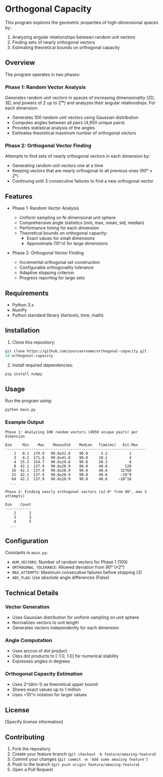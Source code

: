 # Orthogonal Capacity

This program explores the geometric properties of high-dimensional spaces by:
1. Analyzing angular relationships between random unit vectors
2. Finding sets of nearly orthogonal vectors
3. Estimating theoretical bounds on orthogonal capacity

## Overview

The program operates in two phases:

### Phase 1: Random Vector Analysis
Generates random unit vectors in spaces of increasing dimensionality (2D, 3D, and powers of 2 up to 2¹⁶) and analyzes their angular relationships. For each dimension:
- Generates 100 random unit vectors using Gaussian distribution
- Computes angles between all pairs (4,950 unique pairs)
- Provides statistical analysis of the angles
- Estimates theoretical maximum number of orthogonal vectors

### Phase 2: Orthogonal Vector Finding
Attempts to find sets of nearly orthogonal vectors in each dimension by:
- Generating random unit vectors one at a time
- Keeping vectors that are nearly orthogonal to all previous ones (90° ± 2°)
- Continuing until 3 consecutive failures to find a new orthogonal vector

## Features

- Phase 1: Random Vector Analysis
  - Uniform sampling on N-dimensional unit sphere
  - Comprehensive angle statistics (min, max, mean, std, median)
  - Performance timing for each dimension
  - Theoretical bounds on orthogonal capacity:
    - Exact values for small dimensions
    - Approximate (10^n) for large dimensions

- Phase 2: Orthogonal Vector Finding
  - Incremental orthogonal set construction
  - Configurable orthogonality tolerance
  - Adaptive stopping criterion
  - Progress reporting for large sets

## Requirements

- Python 3.x
- NumPy
- Python standard library (itertools, time, math)

## Installation

1. Clone this repository:
```bash
git clone https://github.com/yourusername/orthogonal-capacity.git
cd orthogonal-capacity
```

2. Install required dependencies:
```bash
pip install numpy
```

## Usage

Run the program using:
```bash
python main.py
```

### Example Output
```
Phase 1: Analyzing 100 random vectors (4950 unique pairs) per dimension

Dim     Min    Max    Mean±Std    Median   Time(ms)   Est.Max
-----------------------------------------------------------------
    2   0.1  179.9   90.0±52.0    90.0      5.2          2
    3   8.2  171.8   90.0±41.8    90.0     10.1          4
    4  25.3  154.7   90.0±29.6    90.0     20.3          8
    8  42.1  137.9   90.0±20.9    90.0     40.6        128
   16  42.1  137.9   90.0±20.9    90.0     40.6      32768
   32  42.1  137.9   90.0±20.9    90.0     40.6      ~10^9
   64  42.1  137.9   90.0±20.9    90.0     40.6     ~10^18
  ...

Phase 2: Finding nearly orthogonal vectors (±2.0° from 90°, max 3 attempts)

Dim    Count
------------
    2      2
    3      3
    4      5
  ...
```

## Configuration

Constants in `main.py`:
- `NUM_VECTORS`: Number of random vectors for Phase 1 (100)
- `ORTHOGONAL_TOLERANCE`: Allowed deviation from 90° (±2°)
- `MAX_ATTEMPTS`: Maximum consecutive failures before stopping (3)
- `ABS_FLAG`: Use absolute angle differences (False)

## Technical Details

### Vector Generation
- Uses Gaussian distribution for uniform sampling on unit sphere
- Normalizes vectors to unit length
- Generates vectors independently for each dimension

### Angle Computation
- Uses arccos of dot product
- Clips dot products to [-1.0, 1.0] for numerical stability
- Expresses angles in degrees

### Orthogonal Capacity Estimation
- Uses 2^(dim-1) as theoretical upper bound
- Shows exact values up to 1 million
- Uses ~10^n notation for larger values

## License

[Specify license information]

## Contributing

1. Fork the repository
2. Create your feature branch (`git checkout -b feature/amazing-feature`)
3. Commit your changes (`git commit -m 'Add some amazing feature'`)
4. Push to the branch (`git push origin feature/amazing-feature`)
5. Open a Pull Request
